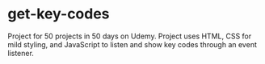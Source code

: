 # get-key-codes
Project for 50 projects in 50 days on Udemy. Project uses HTML, CSS for mild styling, and JavaScript to listen and show key codes through an event listener. 
